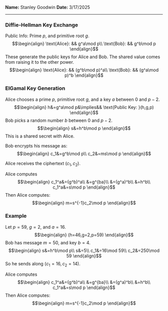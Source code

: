 **Name:** Stanley Goodwin
**Date:** 3/17/2025

---

### Diffie-Hellman Key Exchange
Public Info: Prime $p$, and primitive root $g$.
$$\begin{align}
\text{Alice}: && g^a\mod p\\
\text{Bob}: && g^b\mod p
\end{align}$$
These generate the public keys for Alice and Bob.
The shared value comes from raising it to the other power.
$$\begin{align}
\text{Alice}: && (g^b\mod p)^a\\
\text{Bob}: && (g^a\mod p)^b
\end{align}$$


### ElGamal Key Generation
Alice chooses a prime $p$, primitive root $g$, and a key $a$ between $0$ and $p-2$.
$$\begin{align}
h&=g^a\mod p&\implies&& \text{Public Key: }(h,g,p)
\end{align}$$
Bob picks a random number $b$ between $0$ and $p-2$.
$$\begin{align}
s&=h^b\mod p
\end{align}$$
This is a shared secret with Alice.

Bob encrypts his message as:
$$\begin{align}
c_1&=g^b\mod p\\
c_2&=ms\mod p
\end{align}$$

Alice receives the ciphertext $(c_1,c_2)$.

Alice computes
$$\begin{align}
c_1^a&=(g^b)^a\\
&=g^{ba}\\
&=(g^a)^b\\
&=h^b\\
c_1^a&=s\mod p
\end{align}$$
Then Alice computes:
$$\begin{align}
m=s^{-1}c_2\mod p
\end{align}$$












### Example
Let $p=59$, $g=2$, and $a=16$.
$$\begin{align}
(h=46,g=2,p=59)
\end{align}$$
Bob has message $m=50$, and key $b=4$.
$$\begin{align}
s&=h^b\mod p\\
s&=5\\
c_1&=16\mod 59\\
c_2&=250\mod 59
\end{align}$$
So he sends along $(c_1=16,c_2=14)$.

Alice computes
$$\begin{align}
c_1^a&=(g^b)^a\\
&=g^{ba}\\
&=(g^a)^b\\
&=h^b\\
c_1^a&=s\mod p
\end{align}$$
Then Alice computes:
$$\begin{align}
m=s^{-1}c_2\mod p
\end{align}$$

